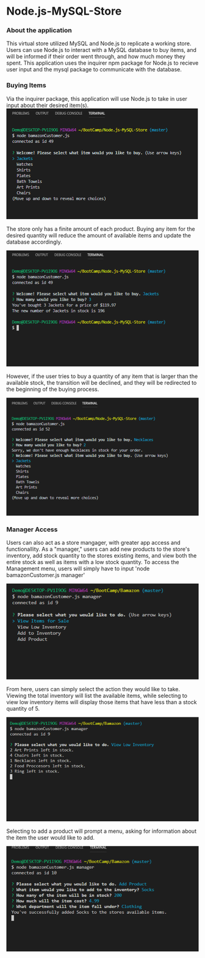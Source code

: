 # Node.js-MySQL-Store

### About the application
This virtual store utilized MySQL and Node.js to replicate a working store. Users can use Node.js to interact with a MySQL database to buy items, and will be informed if their order went through, and how much money they spent. This application uses the inquirer npm package for Node.js to recieve user input and the mysql package to communicate with the database.

### Buying Items
Via the inquirer package, this application will use Node.js to take in user input about their desired item(s).
![Item list](/assets/images/item-list.PNG)

The store only has a finite amount of each product. Buying any item for the desired quantity will reduce the amount of available items and update the database accordingly.

![quanity](/assets/images/item-quantity.PNG)

However, if the user tries to buy a quantity of any item that is larger than the available stock, the transition will be declined, and they will be redirected to the beginning of the buying process.

![declined](/assets/images/declined.PNG)

### Manager Access
Users can also act as a store mangager, with greater app access and functionallity. As a "manager," users can add new products to the store's inventory, add stock quantity to the stores existing items, and view both the entire stock as well as items with a low stock quantity. To access the Management menu, users will simply have to input 'node bamazonCustomer.js manager'

![menu](/assets/images/manager-menu.PNG)

From here, users can simply select the action they would like to take. Viewing the total inventory will list the available items, while selecting to view low inventory items will display those items that have less than a stock quantity of 5.

![low](/assets/images/low-inventory.PNG)

Selecting to add a product will prompt a menu, asking for information about the item the user would like to add.

![add](/assets/images/add-product.PNG)